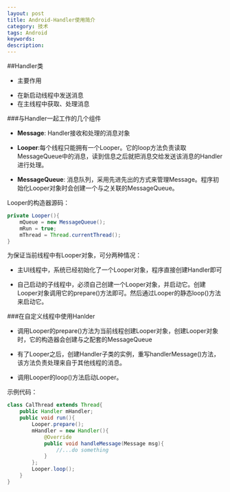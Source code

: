 ```yaml
---
layout: post
title: Android-Handler使用简介
category: 技术
tags: Android
keywords: 
description: 
---  
```

##Handler类
- 主要作用
 + 在新启动线程中发送消息
 + 在主线程中获取、处理消息


###与Handler一起工作的几个组件

- **Message**: Handler接收和处理的消息对象

-  **Looper**:每个线程只能拥有一个Looper。它的loop方法负责读取MessageQueue中的消息，读到信息之后就把消息交给发送该消息的Handler进行处理。

-  **MessageQueue**: 消息队列，采用先进先出的方式来管理Message。程序初始化Looper对象时会创建一个与之关联的MessageQueue。

Looper的构造器源码：

```java
private Looper(){
	mQueue = new MessageQueue();
	mRun = true;
	mThread = Thread.currentThread();
}
```

为保证当前线程中有Looper对象，可分两种情况：

- 主UI线程中，系统已经初始化了一个Looper对象，程序直接创建Handler即可

- 自己启动的子线程中，必须自己创建一个Looper对象，并启动它。创建Looper对象调用它的prepare()方法即可。然后通过Looper的静态loop()方法来启动它。


###在自定义线程中使用Hanlder

- 调用Looper的prepare()方法为当前线程创建Looper对象，创建Looper对象时，它的构造器会创建与之配套的MessageQueue 

- 有了Looper之后，创建Handler子类的实例，重写handlerMessage()方法，该方法负责处理来自于其他线程的消息。

- 调用Looper的loop()方法启动Looper。

示例代码：

```java
class CalThread extends Thread{
	public Handler mHandler;
	public void run(){
		Looper.prepare();
		mHandler = new Handler(){
			@Override
			public void handleMessage(Message msg){
				//...do something	
			}
		};
		Looper.loop();
	}
}
```
